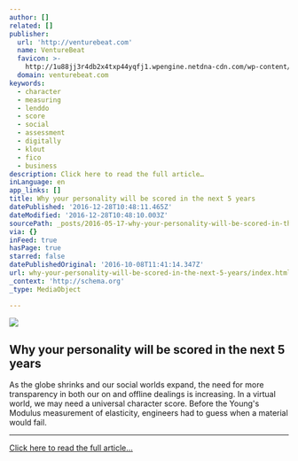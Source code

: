 ```yaml
---
author: []
related: []
publisher:
  url: 'http://venturebeat.com'
  name: VentureBeat
  favicon: >-
    http://1u88jj3r4db2x4txp44yqfj1.wpengine.netdna-cdn.com/wp-content/themes/vbnews/img/favicon.ico
  domain: venturebeat.com
keywords:
  - character
  - measuring
  - lenddo
  - score
  - social
  - assessment
  - digitally
  - klout
  - fico
  - business
description: Click here to read the full article…
inLanguage: en
app_links: []
title: Why your personality will be scored in the next 5 years
datePublished: '2016-12-28T10:48:11.465Z'
dateModified: '2016-12-28T10:48:10.003Z'
sourcePath: _posts/2016-05-17-why-your-personality-will-be-scored-in-the-next-5-years.md
via: {}
inFeed: true
hasPage: true
starred: false
datePublishedOriginal: '2016-10-08T11:41:14.347Z'
url: why-your-personality-will-be-scored-in-the-next-5-years/index.html
_context: 'http://schema.org'
_type: MediaObject

---
```

<article style=""><img src="https://s3-us-west-2.amazonaws.com/the-grid-img/p/07f3cfee6f6ff456a10ccd53d65a0b3ac7b2cf7c.png" /><h1>Why your personality will be scored in the next 5 years</h1><p>As the globe shrinks and our social worlds expand, the need for more transparency in both our on and offline dealings is increasing. In a virtual world, we may need a universal character score. Before the Young's Modulus measurement of elasticity, engineers had to guess when a material would fail.</p></article>

---

[Click here to read the full article...][0]

[0]: http://venturebeat.com/2013/04/28/universal-personality-score/ "Click here to read full article..."